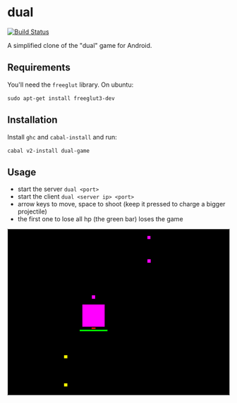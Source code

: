 # dual

[![Build Status](https://travis-ci.org/fgaz/dual.svg?branch=master)](https://travis-ci.org/fgaz/dual)

A simplified clone of the "dual" game for Android.

## Requirements

You'll need the `freeglut` library. On ubuntu:

```
sudo apt-get install freeglut3-dev
```

## Installation

Install `ghc` and `cabal-install` and run:

```
cabal v2-install dual-game
```

## Usage

* start the server `dual <port>`
* start the client `dual <server ip> <port>`
* arrow keys to move, space to shoot (keep it pressed to charge a bigger projectile)
* the first one to lose all hp (the green bar) loses the game

![screenshot](screenshot.png)
